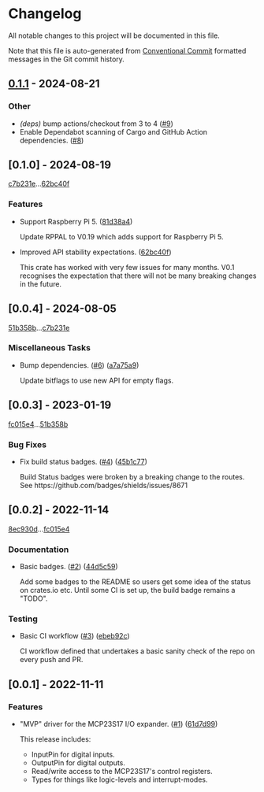 # Changelog

All notable changes to this project will be documented in this file.

Note that this file is auto-generated from [Conventional Commit](https://www.conventionalcommits.org/en/v1.0.0/)
formatted messages in the Git commit history.

## [0.1.1](https://github.com/solimike/rppal-mcp23s17/compare/v0.1.0...v0.1.1) - 2024-08-21

### Other
- *(deps)* bump actions/checkout from 3 to 4 ([#9](https://github.com/solimike/rppal-mcp23s17/pull/9))
- Enable Dependabot scanning of Cargo and GitHub Action dependencies. ([#8](https://github.com/solimike/rppal-mcp23s17/pull/8))

## [0.1.0] - 2024-08-19

[c7b231e](https://github.com/solimike/rppal-mcp23s17/commit/c7b231e3e6cebeb95952863a0447318170ed8d20)...[62bc40f](https://github.com/solimike/rppal-mcp23s17/commit/62bc40f63480bf8a78ac88cee8f467d3cf75f840)

### Features

- Support Raspberry Pi 5. ([81d38a4](https://github.com/solimike/rppal-mcp23s17/commit/81d38a421623c6d9748ff0cd6f006fdfce53af85))

  Update RPPAL to V0.19 which adds support for Raspberry Pi 5.

- Improved API stability expectations. ([62bc40f](https://github.com/solimike/rppal-mcp23s17/commit/62bc40f63480bf8a78ac88cee8f467d3cf75f840))

  This crate has worked with very few issues
  for many months. V0.1 recognises
  the expectation that there will not be many
  breaking changes in the future.

## [0.0.4] - 2024-08-05

[51b358b](https://github.com/solimike/rppal-mcp23s17/commit/51b358bd07e9166c8b1dadce61e4da9831fb8ad0)...[c7b231e](https://github.com/solimike/rppal-mcp23s17/commit/c7b231e3e6cebeb95952863a0447318170ed8d20)

### Miscellaneous Tasks

- Bump dependencies. ([#6](https:&#x2F;&#x2F;github.com&#x2F;solimike&#x2F;rppal-mcp23s17&#x2F;issues&#x2F;6)) ([a7a75a9](https://github.com/solimike/rppal-mcp23s17/commit/a7a75a937151f6833b329df42c43569f006b2cd6))

  Update bitflags to use new API for empty flags.

## [0.0.3] - 2023-01-19

[fc015e4](https://github.com/solimike/rppal-mcp23s17/commit/fc015e456087ce927de879e31ee9b1b8728240a0)...[51b358b](https://github.com/solimike/rppal-mcp23s17/commit/51b358bd07e9166c8b1dadce61e4da9831fb8ad0)

### Bug Fixes

- Fix build status badges. ([#4](https:&#x2F;&#x2F;github.com&#x2F;solimike&#x2F;rppal-mcp23s17&#x2F;issues&#x2F;4)) ([45b1c77](https://github.com/solimike/rppal-mcp23s17/commit/45b1c77a37bde969a5306d6022b1bcb3da35ce91))

  Build Status badges were broken by a breaking change to the routes. 
  See https:&#x2F;&#x2F;github.com&#x2F;badges&#x2F;shields&#x2F;issues&#x2F;8671

## [0.0.2] - 2022-11-14

[8ec930d](https://github.com/solimike/rppal-mcp23s17/commit/8ec930dea0a93cdf0bfdbee905b2ce8ef381ea68)...[fc015e4](https://github.com/solimike/rppal-mcp23s17/commit/fc015e456087ce927de879e31ee9b1b8728240a0)

### Documentation

- Basic badges. ([#2](https:&#x2F;&#x2F;github.com&#x2F;solimike&#x2F;rppal-mcp23s17&#x2F;issues&#x2F;2)) ([44d5c59](https://github.com/solimike/rppal-mcp23s17/commit/44d5c598521e825c7d114bf0efc5503195edeccf))

  Add some badges to the README so users get some idea of the status on crates.io etc. Until some CI is set up, 
  the build badge remains a &quot;TODO&quot;.

### Testing

- Basic CI workflow ([#3](https:&#x2F;&#x2F;github.com&#x2F;solimike&#x2F;rppal-mcp23s17&#x2F;issues&#x2F;3)) ([ebeb92c](https://github.com/solimike/rppal-mcp23s17/commit/ebeb92c0712b8144e7cd968222c8e84b35d46c53))

  CI workflow defined that undertakes a basic sanity check of the repo on every push and PR.

## [0.0.1] - 2022-11-11

### Features

- &quot;MVP&quot; driver for the MCP23S17 I&#x2F;O expander. ([#1](https:&#x2F;&#x2F;github.com&#x2F;solimike&#x2F;rppal-mcp23s17&#x2F;issues&#x2F;1)) ([61d7d99](https://github.com/solimike/rppal-mcp23s17/commit/61d7d99ed066e4c02626ceefb551a75d069094a4))

  This release includes:
  
  - InputPin for digital inputs.
  - OutputPin for digital outputs.
  - Read&#x2F;write access to the MCP23S17&#x27;s control registers.
  - Types for things like logic-levels and interrupt-modes.

<!-- generated by git-cliff -->
